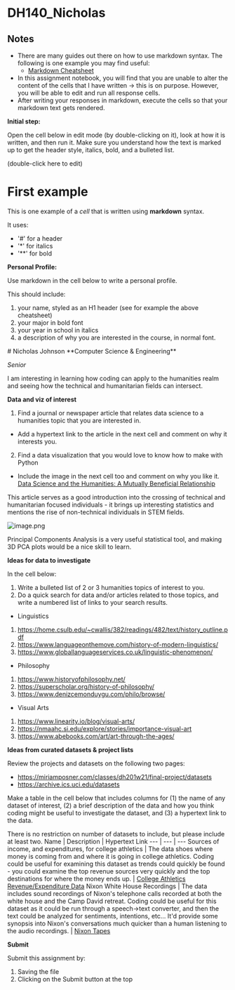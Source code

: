 # DH140_Nicholas

## Notes

* There are many guides out there on how to use markdown syntax.  The following is one example you may find useful:
  * [Markdown Cheatsheet](https://github.com/adam-p/markdown-here/wiki/Markdown-Cheatsheet)
* In this assignment notebook, you will find that you are unable to alter the content of the cells that I have written -> this is on purpose.  However, you will be able to edit and run all response cells.
* After writing your responses in markdown, execute the cells so that your markdown text gets rendered.
<div class="alert alert-info">

<b>Initial step:</b>

Open the cell below in edit mode (by double-clicking on it), look at how it is written, and then run it.  Make sure you understand how the text is marked up to get the header style, italics, bold, and a bulleted list.
    
</div>
(double-click here to edit)

# First example

This is one example of a *cell* that is written using **markdown** syntax.

It uses:
* '#' for a header
* '*' for italics
* '**' for bold
<div class="alert alert-info">

<b>Personal Profile:</b>

Use markdown in the cell below to write a personal profile.  
    
This should include:
1. your name, styled as an H1 header (see for example the above cheatsheet)
2. your major in bold font
3. your year in school in italics
4. a description of why you are interested in the course, in normal font.

</div>
# Nicholas Johnson
**Computer Science & Engineering**

*Senior*

I am interesting in learning how coding can apply to the humanities realm and seeing how the technical and humanitarian fields can intersect.



<div class="alert alert-info">

**Data and viz of interest**

1. Find a journal or newspaper article that relates data science to a humanities topic that you are interested in.
  * Add a hypertext link to the article in the next cell and comment on why it interests you.
2. Find a data visualization that you would love to know how to make with Python
  * Include the image in the next cell too and comment on why you like it.
[Data Science and the Humanities: A Mutually Beneficial Relationship](https://devoelmoorecenter.com/2020/11/08/data-science-and-the-humanities-a-mutually-beneficial-relationship/)

This article serves as a good introduction into the crossing of technical and humanitarian focused individuals - it brings up interesting statistics and mentions the rise of non-technical individuals in STEM fields.

![image.png](attachment:image.png)

Principal Components Analysis is a very useful statistical tool, and making 3D PCA plots would be a nice skill to learn.



<div class="alert alert-info">

<b>Ideas for data to investigate</b>

In the cell below:
1. Write a bulleted list of 2 or 3 humanities topics of interest to you.
2. Do a quick search for data and/or articles related to those topics, and write a numbered list of links to your search results.
    
</div>


* Linguistics
1. https://home.csulb.edu/~cwallis/382/readings/482/text/history_outline.pdf
2. https://www.languageonthemove.com/history-of-modern-linguistics/
3. https://www.globallanguageservices.co.uk/linguistic-phenomenon/
* Philosophy
1. https://www.historyofphilosophy.net/
2. https://superscholar.org/history-of-philosophy/
3. https://www.denizcemonduygu.com/philo/browse/
* Visual Arts
1. https://www.linearity.io/blog/visual-arts/
2. https://nmaahc.si.edu/explore/stories/importance-visual-art
3. https://www.abebooks.com/art/art-through-the-ages/
<div class="alert alert-info">

<b>Ideas from curated datasets & project lists</b>

Review the projects and datasets on the following two pages:
* https://miriamposner.com/classes/dh201w21/final-project/datasets
* https://archive.ics.uci.edu/datasets

Make a table in the cell below that includes columns for (1) the name of any dataset of interest, (2) a brief description of the data and how you think coding might be useful to investigate the dataset, and (3) a hypertext link to the data.
    
There is no restriction on number of datasets to include, but please include at least two.
Name | Description | Hypertext Link
--- | --- | ---
Sources of income, and expenditures, for college athletics | The data shoes where money is coming from and where it is going in college athletics. Coding could be useful for examining this dataset as trends could quickly be found - you could examine the top revenue sources very quickly and the top destinations for where the money ends up. | [College Athletics Revenue/Expenditure Data](https://knightnewhousedata.org/)
 Nixon White House Recordings | The data includes sound recordings of Nixon's telephone calls recorded at both the white house and the Camp David retreat. Coding could be useful for this dataset as it could be run through a speech->text converter, and then the text could be analyzed for sentiments, intentions, etc... It'd provide some synopsis into Nixon's conversations much quicker than a human listening to the audio recordings. | [Nixon Tapes](https://www.archives.gov/open/nixon/37-wht-dataset-conversationlist.html)
<div class="alert alert-info">

<b>Submit</b>

Submit this assignment by:
1. Saving the file
2. Clicking on the Submit button at the top

</div>
